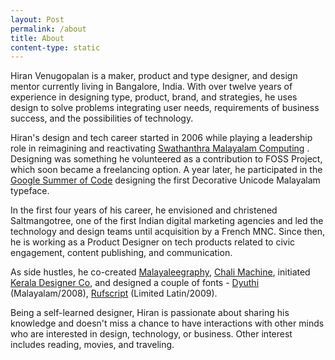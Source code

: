 ```yaml
---
layout: Post
permalink: /about
title: About
content-type: static
---
```

Hiran Venugopalan is a maker, product and type designer, and design mentor currently living in Bangalore, India. With over twelve years of experience in designing type, product, brand, and strategies, he uses design to solve problems integrating user needs, requirements of business success, and the possibilities of technology.

Hiran's design and tech career started in 2006 while playing a leadership role in reimagining and reactivating [Swathanthra Malayalam Computing](https://smc.org.in/ "Swathanthra Malayalam Computing") . Designing was something he volunteered as a contribution to FOSS Project, which soon became a freelancing option. A year later, he participated in the [Google Summer of Code](https://developers.google.com/open-source/gsoc/2007) designing the first Decorative Unicode Malayalam typeface.

In the first four years of his career, he envisioned and christened Saltmangotree, one of the first Indian digital marketing agencies and led the technology and design teams until acquisition by a French MNC. Since then, he is working as a Product Designer on tech products related to civic engagement, content publishing, and communication.

As side hustles, he co-created [Malayaleegraphy](https://www.facebook.com/malayaleegraphy/ "Malayaleegraphy"), [Chali Machine](http://www.chalimachine.com/create/ "Chali Machine"), initiated [Kerala Designer Co](https://kdco.info/ "Kerala Designer Co"), and designed a couple of fonts - [Dyuthi](https://www.behance.net/gallery/88259217/Dyuthi-Ornamental-Malayalam-Unicode-Typeface "Dyuthi") (Malayalam/2008), [Rufscript](https://www.behance.net/gallery/88284601/Rufscript-English-Handwriting-Unicode-Font "Rufscript") (Limited Latin/2009).

Being a self-learned designer, Hiran is passionate about sharing his knowledge and doesn't miss a chance to have interactions with other minds who are interested in design, technology, or business. Other interest includes reading, movies, and traveling.

